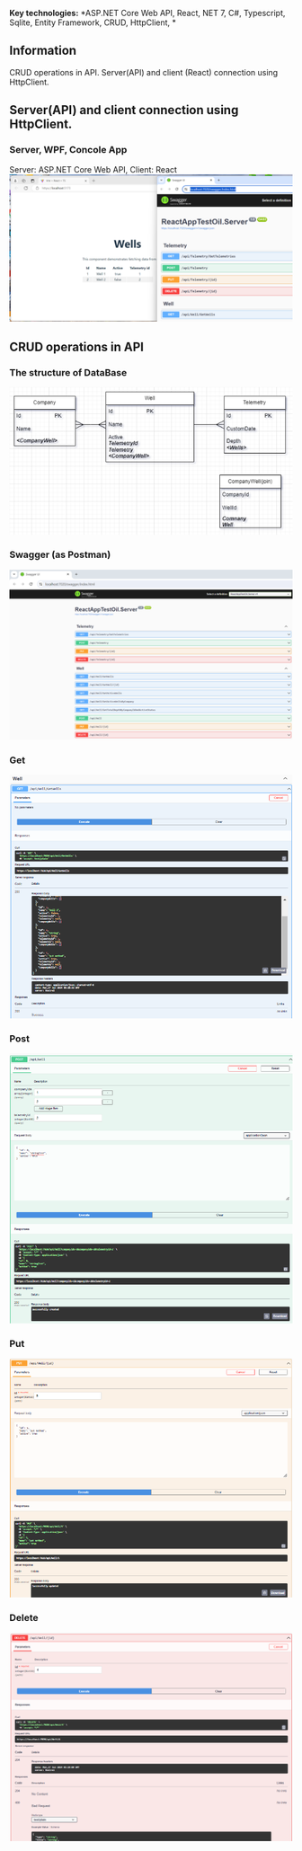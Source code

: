 
**Key technologies:** *ASP.NET Core Web API, React, NET 7, C#, Typescript, Sqlite, Entity Framework, CRUD, HttpClient, *

## Information
CRUD operations in API. Server(API) and client (React) connection using HttpClient.

## Server(API) and client connection using HttpClient.
### Server, WPF, Concole App
Server: ASP.NET Core Web API, Client: React
![Server, Client](Description/Api_and_client.png)

## CRUD operations in API

### The structure of DataBase
![The structure of DataBase](Description/DB.png)

### Swagger (as Postman)
![Swagger](Description/SwaggerUI.png)

### Get
![Get](Description/Get.png)

### Post
![Post](Description/Post.png)

### Put
![Put](Description/Put.png)

### Delete
![Delete](Description/Delete.png)

